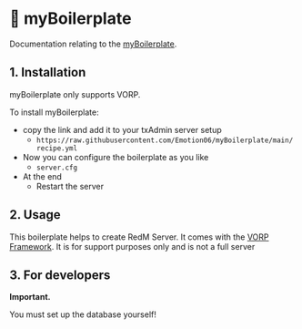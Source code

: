 # 🔧 myBoilerplate
Documentation relating to the [myBoilerplate](https://github.com/Emotion06/myBoilerplate).

## 1. Installation
myBoilerplate only supports VORP. 

To install myBoilerplate:
- copy the link and add it to your txAdmin server setup
  - `https://raw.githubusercontent.com/Emotion06/myBoilerplate/main/recipe.yml`
- Now you can configure the boilerplate as you like
  - `server.cfg`
- At the end
  - Restart the server

## 2. Usage
This boilerplate helps to create RedM Server. It comes with the [VORP Framework](https://github.com/VORPCORE).
It is for support purposes only and is not a full server

## 3. For developers

**Important.**

You must set up the database yourself!
